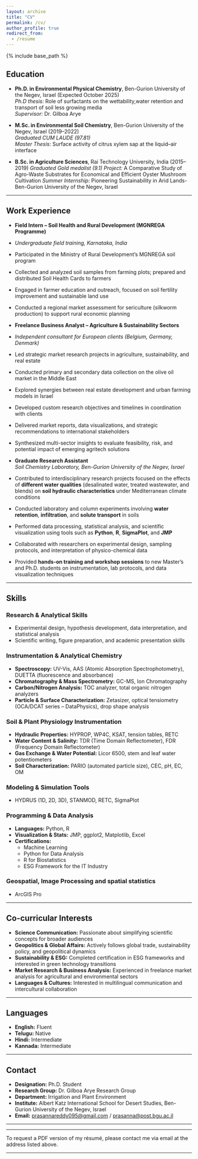 ```yaml
---
layout: archive
title: "CV"
permalink: /cv/
author_profile: true
redirect_from:
  - /resume
---
```


{% include base_path %}

## Education

- **Ph.D. in Environmental Physical Chemistry**, Ben-Gurion University of the Negev, Israel (Expected October 2025)  
  *Ph.D thesis:* Role of surfactants on the wettability,water retention and transport of soil less growing media  
  *Supervisor:* Dr. Gilboa Arye

- **M.Sc. in Environmental Soil Chemistry**, Ben-Gurion University of the Negev, Israel (2019–2022)  
  *Graduated CUM LAUDE (97.81)*  
  *Master Thesis:* Surface activity of citrus xylem sap at the liquid–air interface

- **B.Sc. in Agriculture Sciences**, Rai Technology University, India (2015–2019)
  *Graduated Gold medalist (9.1)* 
  *Project:* A Comparative Study of Agro-Waste Substrates for Economical and Efficient Oyster Mushroom Cultivation
  *Summer Internship:* Pioneering Sustainability in Arid Lands- Ben-Gurion University of the Negev, Israel

---
## Work Experience

- **Field Intern – Soil Health and Rural Development (MGNREGA Programme)**  
- *Undergraduate field training, Karnataka, India*  
- Participated in the Ministry of Rural Development’s MGNREGA soil program  
- Collected and analyzed soil samples from farming plots; prepared and distributed Soil Health Cards to farmers  
- Engaged in farmer education and outreach, focused on soil fertility improvement and sustainable land use  
- Conducted a regional market assessment for sericulture (silkworm production) to support rural economic planning  

- **Freelance Business Analyst – Agriculture & Sustainability Sectors**  
- *Independent consultant for European clients (Belgium, Germany, Denmark)*  
- Led strategic market research projects in agriculture, sustainability, and real estate  
- Conducted primary and secondary data collection on the olive oil market in the Middle East  
- Explored synergies between real estate development and urban farming models in Israel  
- Developed custom research objectives and timelines in coordination with clients  
- Delivered market reports, data visualizations, and strategic recommendations to international stakeholders  
- Synthesized multi-sector insights to evaluate feasibility, risk, and potential impact of emerging agritech solutions

- **Graduate Research Assistant**  
*Soil Chemistry Laboratory, Ben-Gurion University of the Negev, Israel*  
- Contributed to interdisciplinary research projects focused on the effects of **different water qualities** (desalinated water, treated wastewater, and blends) on **soil hydraulic characteristics** under Mediterranean climate conditions  
- Conducted laboratory and column experiments involving **water retention**, **infiltration**, and **solute transport** in soils  
- Performed data processing, statistical analysis, and scientific visualization using tools such as **Python**, **R**, **SigmaPlot**, and **JMP**  
- Collaborated with researchers on experimental design, sampling protocols, and interpretation of physico-chemical data  
- Provided **hands-on training and workshop sessions** to new Master’s and Ph.D. students on instrumentation, lab protocols, and data visualization techniques

---
## Skills

### Research & Analytical Skills
- Experimental design, hypothesis development, data interpretation, and statistical analysis  
- Scientific writing, figure preparation, and academic presentation skills  

### Instrumentation & Analytical Chemistry
- **Spectroscopy:** UV-Vis, AAS (Atomic Absorption Spectrophotometry), DUETTA (fluorescence and absorbance)  
- **Chromatography & Mass Spectrometry:** GC-MS, Ion Chromatography  
- **Carbon/Nitrogen Analysis:** TOC analyzer, total organic nitrogen analyzers  
- **Particle & Surface Characterization:** Zetasizer, optical tensiometry (OCA/DCAT series – DataPhysics), drop shape analysis  

### Soil & Plant Physiology Instrumentation
- **Hydraulic Properties:** HYPROP, WP4C, KSAT, tension tables, RETC  
- **Water Content & Salinity:** TDR (Time Domain Reflectometer), FDR (Frequency Domain Reflectometer)  
- **Gas Exchange & Water Potential:** Licor 6500, stem and leaf water potentiometers  
- **Soil Characterization:** PARIO (automated particle size), CEC, pH, EC, OM

### Modeling & Simulation Tools
- HYDRUS (1D, 2D, 3D), STANMOD, RETC, SigmaPlot  

### Programming & Data Analysis
- **Languages:** Python, R  
- **Visualization & Stats:** JMP, ggplot2, Matplotlib, Excel  
- **Certifications:**  
  - Machine Learning  
  - Python for Data Analysis  
  - R for Biostatistics  
  - ESG Framework for the IT Industry  

### Geospatial, Image Processing and spatial statistics
- ArcGIS Pro 

---
## Co-curricular Interests

- **Science Communication:** Passionate about simplifying scientific concepts for broader audiences  
- **Geopolitics & Global Affairs:** Actively follows global trade, sustainability policy, and geopolitical dynamics  
- **Sustainability & ESG:** Completed certification in ESG frameworks and interested in green technology transitions  
- **Market Research & Business Analysis:** Experienced in freelance market analysis for agricultural and environmental sectors  
- **Languages & Cultures:** Interested in multilingual communication and intercultural collaboration  

---

## Languages

- **English:** Fluent  
- **Telugu:** Native  
- **Hindi:** Intermediate  
- **Kannada:** Intermediate

---

## Contact

- **Designation:** Ph.D. Student  
- **Research Group:** Dr. Gilboa Arye Research Group  
- **Department:** Irrigation and Plant Environment  
- **Institute:** Albert Katz International School for Desert Studies, Ben-Gurion University of the Negev, Israel  
- **Email:** prasannareddy095@gmail.com / prasanna@post.bgu.ac.il

---

---
To request a PDF version of my résumé, please contact me via email at the address listed above.

---

